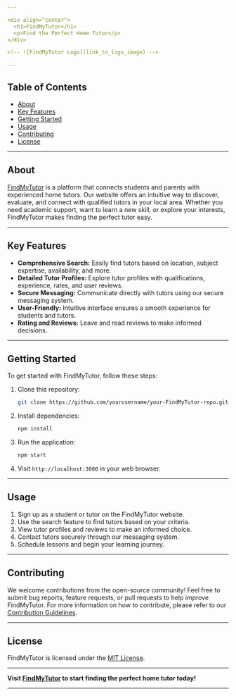 ```yaml
---

<div align="center">
  <h1>FindMyTutor</h1>
  <p>Find the Perfect Home Tutor</p>
</div>

<!-- ![FindMyTutor Logo](link_to_logo_image) -->

---
```


## Table of Contents
- [About](#about)
- [Key Features](#key-features)
- [Getting Started](#getting-started)
- [Usage](#usage)
- [Contributing](#contributing)
- [License](#license)

---

## About
[FindMyTutor](https://your-FindMyTutor-website.com) is a platform that connects students and parents with experienced home tutors. Our website offers an intuitive way to discover, evaluate, and connect with qualified tutors in your local area. Whether you need academic support, want to learn a new skill, or explore your interests, FindMyTutor makes finding the perfect tutor easy.

<!-- ![FindMyTutor Screenshot](link_to_screenshot_image) -->

---

## Key Features
- **Comprehensive Search:** Easily find tutors based on location, subject expertise, availability, and more.
- **Detailed Tutor Profiles:** Explore tutor profiles with qualifications, experience, rates, and user reviews.
- **Secure Messaging:** Communicate directly with tutors using our secure messaging system.
- **User-Friendly:** Intuitive interface ensures a smooth experience for students and tutors.
- **Rating and Reviews:** Leave and read reviews to make informed decisions.

---

## Getting Started
To get started with FindMyTutor, follow these steps:

1. Clone this repository:
   ```bash
   git clone https://github.com/yourusername/your-FindMyTutor-repo.git
   ```

2. Install dependencies:
   ```bash
   npm install
   ```

3. Run the application:
   ```bash
   npm start
   ```

4. Visit `http://localhost:3000` in your web browser.

---

## Usage
1. Sign up as a student or tutor on the FindMyTutor website.
2. Use the search feature to find tutors based on your criteria.
3. View tutor profiles and reviews to make an informed choice.
4. Contact tutors securely through our messaging system.
5. Schedule lessons and begin your learning journey.

---

## Contributing
We welcome contributions from the open-source community! Feel free to submit bug reports, feature requests, or pull requests to help improve FindMyTutor. For more information on how to contribute, please refer to our [Contribution Guidelines](CONTRIBUTING.md).

---

## License
FindMyTutor is licensed under the [MIT License](LICENSE). 

---

**Visit [FindMyTutor](https://your-FindMyTutor-website.com) to start finding the perfect home tutor today!**

---

